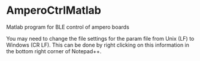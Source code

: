 # AmperoCtrlMatlab
Matlab program for BLE control of ampero boards

You may need to change the file settings for the param file from Unix (LF) to Windows (CR LF). This can be done by right clicking on this information in the bottom right corner of Notepad++.
